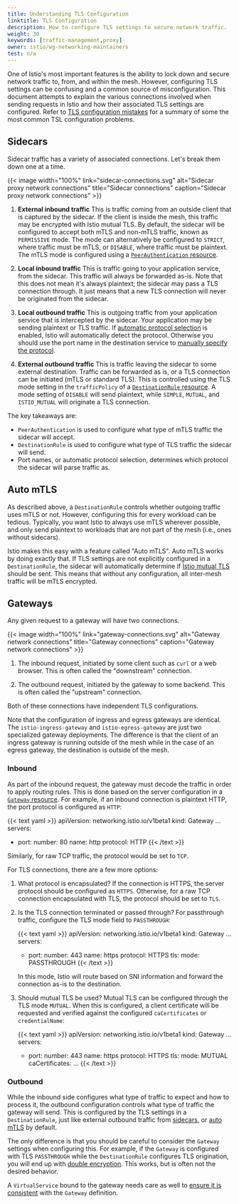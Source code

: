 ```yaml
---
title: Understanding TLS Configuration
linktitle: TLS Configuration
description: How to configure TLS settings to secure network traffic.
weight: 30
keywords: [traffic-management,proxy]
owner: istio/wg-networking-maintainers
test: n/a
---
```


One of Istio's most important features is the ability to lock down and secure network traffic to, from,
and within the mesh. However, configuring TLS settings can be confusing and a common source of misconfiguration.
This document attempts to explain the various connections involved when sending requests in Istio and how
their associated TLS settings are configured.
Refer to [TLS configuration mistakes](/docs/ops/common-problems/network-issues/#tls-configuration-mistakes)
for a summary of some the most common TSL configuration problems.

## Sidecars

Sidecar traffic has a variety of associated connections. Let's break them down one at a time.

{{< image width="100%"
    link="sidecar-connections.svg"
    alt="Sidecar proxy network connections"
    title="Sidecar connections"
    caption="Sidecar proxy network connections"
    >}}

1. **External inbound traffic**
    This is traffic coming from an outside client that is captured by the sidecar.
    If the client is inside the mesh, this traffic may be encrypted with Istio mutual TLS.
    By default, the sidecar will be configured to accept both mTLS and non-mTLS traffic, known as `PERMISSIVE` mode.
    The mode can alternatively be configured to `STRICT`, where traffic must be mTLS, or `DISABLE`, where traffic must be plaintext.
    The mTLS mode is configured using a [`PeerAuthentication` resource](/docs/reference/config/security/peer_authentication/).

1. **Local inbound traffic**
    This is traffic going to your application service, from the sidecar. This traffic will always be forwarded as-is.
    Note that this does not mean it's always plaintext; the sidecar may pass a TLS connection through.
    It just means that a new TLS connection will never be originated from the sidecar.

1. **Local outbound traffic**
    This is outgoing traffic from your application service that is intercepted by the sidecar.
    Your application may be sending plaintext or TLS traffic.
    If [automatic protocol selection](/docs/ops/configuration/traffic-management/protocol-selection/#automatic-protocol-selection)
    is enabled, Istio will automatically detect the protocol. Otherwise you should use the port name in the destination service to
    [manually specify the protocol](/docs/ops/configuration/traffic-management/protocol-selection/#explicit-protocol-selection).

1. **External outbound traffic**
    This is traffic leaving the sidecar to some external destination. Traffic can be forwarded as is, or a TLS connection can
    be initiated (mTLS or standard TLS). This is controlled using the TLS mode setting in the `trafficPolicy` of a
    [`DestinationRule` resource](/docs/reference/config/networking/destination-rule/).
    A mode setting of `DISABLE` will send plaintext, while `SIMPLE`, `MUTUAL`, and `ISTIO_MUTUAL` will originate a TLS connection.

The key takeaways are:

- `PeerAuthentication` is used to configure what type of mTLS traffic the sidecar will accept.
- `DestinationRule` is used to configure what type of TLS traffic the sidecar will send.
- Port names, or automatic protocol selection, determines which protocol the sidecar will parse traffic as.

## Auto mTLS

As described above, a `DestinationRule` controls whether outgoing traffic uses mTLS or not.
However, configuring this for every workload can be tedious. Typically, you want Istio to always use mTLS
wherever possible, and only send plaintext to workloads that are not part of the mesh (i.e., ones without sidecars).

Istio makes this easy with a feature called "Auto mTLS". Auto mTLS works by doing exactly that. If TLS settings are
not explicitly configured in a `DestinationRule`, the sidecar will automatically determine if
[Istio mutual TLS](/faq/traffic-management/#difference-between-mutual-and-istio-mutual) should be sent.
This means that without any configuration, all inter-mesh traffic will be mTLS encrypted.

## Gateways

Any given request to a gateway will have two connections.

{{< image width="100%"
    link="gateway-connections.svg"
    alt="Gateway network connections"
    title="Gateway connections"
    caption="Gateway network connections"
    >}}

1. The inbound request, initiated by some client such as `curl` or a web browser. This is often called the "downstream" connection.

1. The outbound request, initiated by the gateway to some backend. This is often called the "upstream" connection.

Both of these connections have independent TLS configurations.

Note that the configuration of ingress and egress gateways are identical.
The `istio-ingress-gateway` and `istio-egress-gateway` are just two specialized gateway deployments.
The difference is that the client of an ingress gateway is running outside of the mesh while in the case of an egress gateway,
the destination is outside of the mesh.

### Inbound

As part of the inbound request, the gateway must decode the traffic in order to apply routing rules.
This is done based on the server configuration in a [`Gateway` resource](/docs/reference/config/networking/gateway/).
For example, if an inbound connection is plaintext HTTP, the port protocol is configured as `HTTP`:

{{< text yaml >}}
apiVersion: networking.istio.io/v1beta1
kind: Gateway
...
  servers:
  - port:
      number: 80
      name: http
      protocol: HTTP
{{< /text >}}

Similarly, for raw TCP traffic, the protocol would be set to `TCP`.

For TLS connections, there are a few more options:

1. What protocol is encapsulated?
    If the connection is HTTPS, the server protocol should be configured as `HTTPS`.
    Otherwise, for a raw TCP connection encapsulated with TLS, the protocol should be set to `TLS`.

1. Is the TLS connection terminated or passed through?
    For passthrough traffic, configure the TLS mode field to `PASSTHROUGH`:

    {{< text yaml >}}
    apiVersion: networking.istio.io/v1beta1
    kind: Gateway
    ...
      servers:
      - port:
          number: 443
          name: https
          protocol: HTTPS
        tls:
          mode: PASSTHROUGH
    {{< /text >}}

    In this mode, Istio will route based on SNI information and forward the connection as-is to the destination.

1. Should mutual TLS be used?
    Mutual TLS can be configured through the TLS mode `MUTUAL`. When this is configured, a client certificate will be
    requested and verified against the configured `caCertificates` or `credentialName`:

    {{< text yaml >}}
    apiVersion: networking.istio.io/v1beta1
    kind: Gateway
    ...
      servers:
      - port:
          number: 443
          name: https
          protocol: HTTPS
        tls:
          mode: MUTUAL
          caCertificates: ...
    {{< /text >}}

### Outbound

While the inbound side configures what type of traffic to expect and how to process it, the outbound configuration controls
what type of traffic the gateway will send. This is configured by the TLS settings in a `DestinationRule`,
just like external outbound traffic from [sidecars](#sidecars), or [auto mTLS](#auto-mtls) by default.

The only difference is that you should be careful to consider the `Gateway` settings when configuring this.
For example, if the `Gateway` is configured with TLS `PASSTHROUGH` while the `DestinationRule` configures TLS origination,
you will end up with [double encryption](/docs/ops/common-problems/network-issues/#double-tls).
This works, but is often not the desired behavior.

A `VirtualService` bound to the gateway needs care as well to
[ensure it is consistent](/docs/ops/common-problems/network-issues/#gateway-mismatch)
with the `Gateway` definition.
